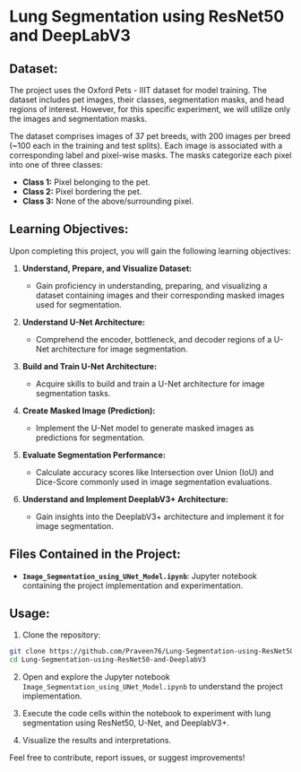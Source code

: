 # Lung Segmentation using ResNet50 and DeepLabV3

## Dataset:

The project uses the Oxford Pets - IIIT dataset for model training. The dataset includes pet images, their classes, segmentation masks, and head regions of interest. However, for this specific experiment, we will utilize only the images and segmentation masks.

The dataset comprises images of 37 pet breeds, with 200 images per breed (~100 each in the training and test splits). Each image is associated with a corresponding label and pixel-wise masks. The masks categorize each pixel into one of three classes:

- **Class 1:** Pixel belonging to the pet.
- **Class 2:** Pixel bordering the pet.
- **Class 3:** None of the above/surrounding pixel.

## Learning Objectives:

Upon completing this project, you will gain the following learning objectives:

1. **Understand, Prepare, and Visualize Dataset:**
    - Gain proficiency in understanding, preparing, and visualizing a dataset containing images and their corresponding masked images used for segmentation.

2. **Understand U-Net Architecture:**
    - Comprehend the encoder, bottleneck, and decoder regions of a U-Net architecture for image segmentation.

3. **Build and Train U-Net Architecture:**
    - Acquire skills to build and train a U-Net architecture for image segmentation tasks.

4. **Create Masked Image (Prediction):**
    - Implement the U-Net model to generate masked images as predictions for segmentation.

5. **Evaluate Segmentation Performance:**
    - Calculate accuracy scores like Intersection over Union (IoU) and Dice-Score commonly used in image segmentation evaluations.

6. **Understand and Implement DeeplabV3+ Architecture:**
    - Gain insights into the DeeplabV3+ architecture and implement it for image segmentation.

## Files Contained in the Project:

- **`Image_Segmentation_using_UNet_Model.ipynb`**: Jupyter notebook containing the project implementation and experimentation.

## Usage:

1. Clone the repository:

```bash
git clone https://github.com/Praveen76/Lung-Segmentation-using-ResNet50-and-DeeplabV3.git
cd Lung-Segmentation-using-ResNet50-and-DeeplabV3
```

2. Open and explore the Jupyter notebook `Image_Segmentation_using_UNet_Model.ipynb` to understand the project implementation.

3. Execute the code cells within the notebook to experiment with lung segmentation using ResNet50, U-Net, and DeeplabV3+.

4. Visualize the results and interpretations.

Feel free to contribute, report issues, or suggest improvements!

